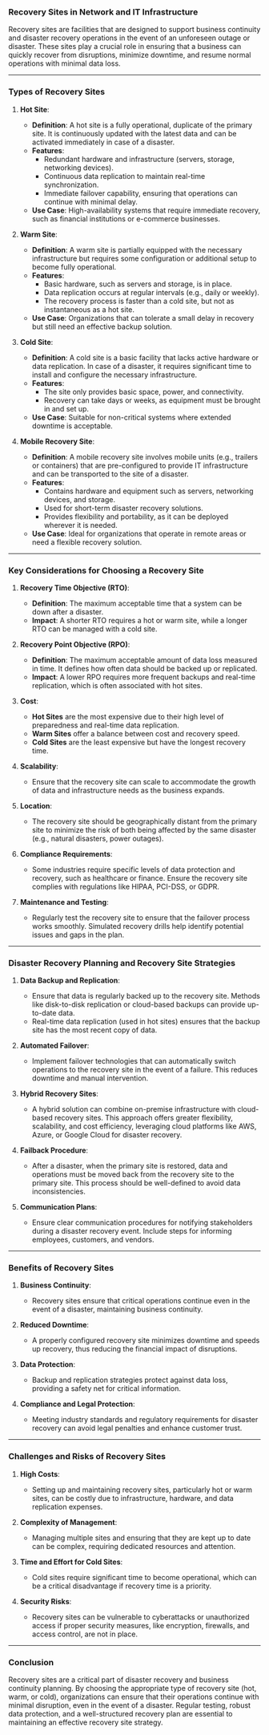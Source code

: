 ### **Recovery Sites in Network and IT Infrastructure**

Recovery sites are facilities that are designed to support business continuity and disaster recovery operations in the event of an unforeseen outage or disaster. These sites play a crucial role in ensuring that a business can quickly recover from disruptions, minimize downtime, and resume normal operations with minimal data loss.

---

### **Types of Recovery Sites**

1. **Hot Site**:
   - **Definition**: A hot site is a fully operational, duplicate of the primary site. It is continuously updated with the latest data and can be activated immediately in case of a disaster.
   - **Features**:
     - Redundant hardware and infrastructure (servers, storage, networking devices).
     - Continuous data replication to maintain real-time synchronization.
     - Immediate failover capability, ensuring that operations can continue with minimal delay.
   - **Use Case**: High-availability systems that require immediate recovery, such as financial institutions or e-commerce businesses.

2. **Warm Site**:
   - **Definition**: A warm site is partially equipped with the necessary infrastructure but requires some configuration or additional setup to become fully operational.
   - **Features**:
     - Basic hardware, such as servers and storage, is in place.
     - Data replication occurs at regular intervals (e.g., daily or weekly).
     - The recovery process is faster than a cold site, but not as instantaneous as a hot site.
   - **Use Case**: Organizations that can tolerate a small delay in recovery but still need an effective backup solution.

3. **Cold Site**:
   - **Definition**: A cold site is a basic facility that lacks active hardware or data replication. In case of a disaster, it requires significant time to install and configure the necessary infrastructure.
   - **Features**:
     - The site only provides basic space, power, and connectivity.
     - Recovery can take days or weeks, as equipment must be brought in and set up.
   - **Use Case**: Suitable for non-critical systems where extended downtime is acceptable.

4. **Mobile Recovery Site**:
   - **Definition**: A mobile recovery site involves mobile units (e.g., trailers or containers) that are pre-configured to provide IT infrastructure and can be transported to the site of a disaster.
   - **Features**:
     - Contains hardware and equipment such as servers, networking devices, and storage.
     - Used for short-term disaster recovery solutions.
     - Provides flexibility and portability, as it can be deployed wherever it is needed.
   - **Use Case**: Ideal for organizations that operate in remote areas or need a flexible recovery solution.

---

### **Key Considerations for Choosing a Recovery Site**

1. **Recovery Time Objective (RTO)**:
   - **Definition**: The maximum acceptable time that a system can be down after a disaster.
   - **Impact**: A shorter RTO requires a hot or warm site, while a longer RTO can be managed with a cold site.
   
2. **Recovery Point Objective (RPO)**:
   - **Definition**: The maximum acceptable amount of data loss measured in time. It defines how often data should be backed up or replicated.
   - **Impact**: A lower RPO requires more frequent backups and real-time replication, which is often associated with hot sites.

3. **Cost**:
   - **Hot Sites** are the most expensive due to their high level of preparedness and real-time data replication.
   - **Warm Sites** offer a balance between cost and recovery speed.
   - **Cold Sites** are the least expensive but have the longest recovery time.

4. **Scalability**:
   - Ensure that the recovery site can scale to accommodate the growth of data and infrastructure needs as the business expands.

5. **Location**:
   - The recovery site should be geographically distant from the primary site to minimize the risk of both being affected by the same disaster (e.g., natural disasters, power outages).

6. **Compliance Requirements**:
   - Some industries require specific levels of data protection and recovery, such as healthcare or finance. Ensure the recovery site complies with regulations like HIPAA, PCI-DSS, or GDPR.

7. **Maintenance and Testing**:
   - Regularly test the recovery site to ensure that the failover process works smoothly. Simulated recovery drills help identify potential issues and gaps in the plan.

---

### **Disaster Recovery Planning and Recovery Site Strategies**

1. **Data Backup and Replication**:
   - Ensure that data is regularly backed up to the recovery site. Methods like disk-to-disk replication or cloud-based backups can provide up-to-date data.
   - Real-time data replication (used in hot sites) ensures that the backup site has the most recent copy of data.

2. **Automated Failover**:
   - Implement failover technologies that can automatically switch operations to the recovery site in the event of a failure. This reduces downtime and manual intervention.

3. **Hybrid Recovery Sites**:
   - A hybrid solution can combine on-premise infrastructure with cloud-based recovery sites. This approach offers greater flexibility, scalability, and cost efficiency, leveraging cloud platforms like AWS, Azure, or Google Cloud for disaster recovery.

4. **Failback Procedure**:
   - After a disaster, when the primary site is restored, data and operations must be moved back from the recovery site to the primary site. This process should be well-defined to avoid data inconsistencies.

5. **Communication Plans**:
   - Ensure clear communication procedures for notifying stakeholders during a disaster recovery event. Include steps for informing employees, customers, and vendors.

---

### **Benefits of Recovery Sites**

1. **Business Continuity**:
   - Recovery sites ensure that critical operations continue even in the event of a disaster, maintaining business continuity.

2. **Reduced Downtime**:
   - A properly configured recovery site minimizes downtime and speeds up recovery, thus reducing the financial impact of disruptions.

3. **Data Protection**:
   - Backup and replication strategies protect against data loss, providing a safety net for critical information.

4. **Compliance and Legal Protection**:
   - Meeting industry standards and regulatory requirements for disaster recovery can avoid legal penalties and enhance customer trust.

---

### **Challenges and Risks of Recovery Sites**

1. **High Costs**:
   - Setting up and maintaining recovery sites, particularly hot or warm sites, can be costly due to infrastructure, hardware, and data replication expenses.

2. **Complexity of Management**:
   - Managing multiple sites and ensuring that they are kept up to date can be complex, requiring dedicated resources and attention.

3. **Time and Effort for Cold Sites**:
   - Cold sites require significant time to become operational, which can be a critical disadvantage if recovery time is a priority.

4. **Security Risks**:
   - Recovery sites can be vulnerable to cyberattacks or unauthorized access if proper security measures, like encryption, firewalls, and access control, are not in place.

---

### **Conclusion**

Recovery sites are a critical part of disaster recovery and business continuity planning. By choosing the appropriate type of recovery site (hot, warm, or cold), organizations can ensure that their operations continue with minimal disruption, even in the event of a disaster. Regular testing, robust data protection, and a well-structured recovery plan are essential to maintaining an effective recovery site strategy.
